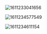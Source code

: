 ![1611233041656](包.assets/1611233041656.png)

![1611234577549](包.assets/1611234577549.png)

![1611234611154](包.assets/1611234611154.png)
